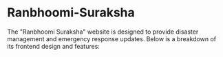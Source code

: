 # Ranbhoomi-Suraksha
The "Ranbhoomi Suraksha" website is designed to provide disaster management and emergency response updates. Below is a breakdown of its frontend design and features:

